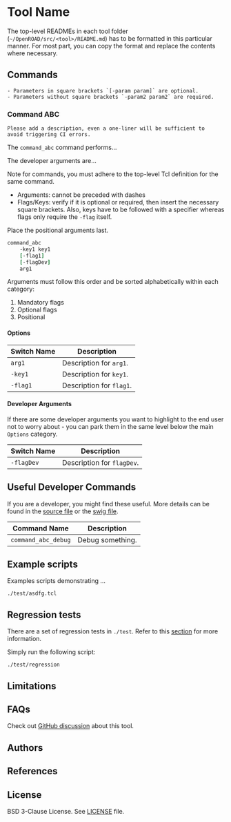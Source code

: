 # Tool Name

The top-level READMEs in each tool folder (`~/OpenROAD/src/<tool>/README.md`)
has to be formatted in this particular manner. For most part, you can copy 
the format and replace the contents where necessary.

## Commands

```{note}
- Parameters in square brackets `[-param param]` are optional.
- Parameters without square brackets `-param2 param2` are required.
```

### Command ABC

```{note}
Please add a description, even a one-liner will be sufficient to 
avoid triggering CI errors.
```

The `command_abc` command performs...

The developer arguments are...

Note for commands, you must adhere to the top-level Tcl definition
for the same command. 
- Arguments: cannot be preceded with dashes 
- Flags/Keys: verify if it is optional or required, then insert the 
necessary square brackets. Also, keys have to be followed with a specifier
whereas flags only require the `-flag` itself.

Place the positional arguments last.

```tcl
command_abc
    -key1 key1   
    [-flag1]
    [-flagDev]
    arg1
```

Arguments must follow this order and be sorted alphabetically within each category:

1. Mandatory flags
2. Optional flags
3. Positional

#### Options

| Switch Name | Description |
| ----- | ----- |
| `arg1` | Description for `arg1`. |
| `-key1` | Description for `key1`. |
| `-flag1` | Description for `flag1`. |

#### Developer Arguments

If there are some developer arguments you want to highlight to the end user
not to worry about - you can park them in the same level below the main
`Options` category. 

| Switch Name | Description |
| ----- | ----- |
| `-flagDev` | Description for `flagDev`. |

## Useful Developer Commands

If you are a developer, you might find these useful. More details can be found in the [source file]() or the [swig file]().

| Command Name | Description |
| ----- | ----- |
| `command_abc_debug` | Debug something. |

## Example scripts

Examples scripts demonstrating ... 

```shell
./test/asdfg.tcl
```

## Regression tests

There are a set of regression tests in `./test`. Refer to this [section](../../README.md#regression-tests) for more information.

Simply run the following script: 

```shell
./test/regression
```

## Limitations

## FAQs

Check out [GitHub discussion]()
about this tool.

## Authors

## References

## License

BSD 3-Clause License. See [LICENSE](../../LICENSE) file.
